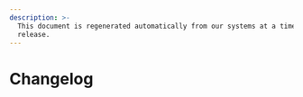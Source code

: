 ```yaml
---
description: >-
  This document is regenerated automatically from our systems at a time of a
  release.
---
```


# Changelog

<!-- reset point -->
<!-- changelog insert -->
